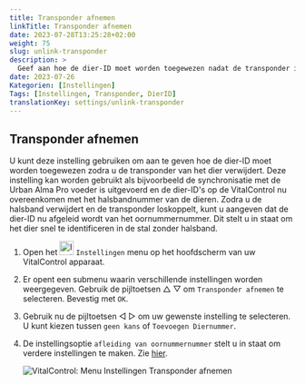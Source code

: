 ```yaml
---
title: Transponder afnemen
linkTitle: Transponder afnemen
date: 2023-07-28T13:25:28+02:00
weight: 75
slug: unlink-transponder
description: >
  Geef aan hoe de dier-ID moet worden toegewezen nadat de transponder is losgekoppeld.
date: 2023-07-26
Kategorien: [Instellingen]
Tags: [Instellingen, Transponder, DierID]
translationKey: settings/unlink-transponder
---
```

## Transponder afnemen

U kunt deze instelling gebruiken om aan te geven hoe de dier-ID moet worden toegewezen zodra u de transponder van het dier verwijdert. Deze instelling kan worden gebruikt als bijvoorbeeld de synchronisatie met de Urban Alma Pro voeder is uitgevoerd en de dier-ID's op de VitalControl nu overeenkomen met het halsbandnummer van de dieren. Zodra u de halsband verwijdert en de transponder loskoppelt, kunt u aangeven dat de dier-ID nu afgeleid wordt van het oornummernummer. Dit stelt u in staat om het dier snel te identificeren in de stal zonder halsband.

1. Open het <img src="/icons/gear.svg" width="25" align="bottom" alt="Instellingen" /> `Instellingen` menu op het hoofdscherm van uw VitalControl apparaat.

2. Er opent een submenu waarin verschillende instellingen worden weergegeven. Gebruik de pijltoetsen △ ▽ om `Transponder afnemen` te selecteren. Bevestig met `OK`.

3. Gebruik nu de pijltoetsen ◁ ▷ om uw gewenste instelling te selecteren. U kunt kiezen tussen `geen kans` of `Toevoegen Diernummer`.

4. De instellingsoptie `afleiding van oornummernummer` stelt u in staat om verdere instellingen te maken. Zie [hier](/nl/docs/settings/animal-registration/#dieren-automatisch-registreren).

   ![VitalControl: Menu Instellingen Transponder afnemen](../images/unlink-transponder.png "Transponder afnemen")
